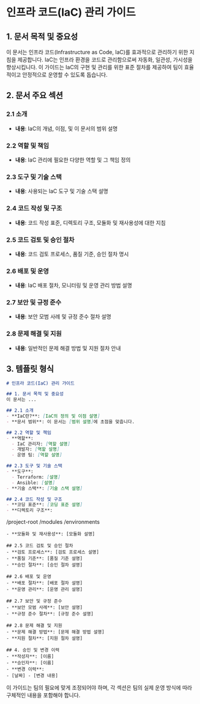 # 인프라 코드(IaC) 관리 가이드

## 1. 문서 목적 및 중요성
이 문서는 인프라 코드(Infrastructure as Code, IaC)를 효과적으로 관리하기 위한 지침을 제공합니다. IaC는 인프라 환경을 코드로 관리함으로써 자동화, 일관성, 가시성을 향상시킵니다. 이 가이드는 IaC의 구현 및 관리를 위한 표준 절차를 제공하여 팀이 효율적이고 안정적으로 운영할 수 있도록 돕습니다.

## 2. 문서 주요 섹션

### 2.1 소개
- **내용**: IaC의 개념, 이점, 및 이 문서의 범위 설명

### 2.2 역할 및 책임
- **내용**: IaC 관리에 필요한 다양한 역할 및 그 책임 정의

### 2.3 도구 및 기술 스택
- **내용**: 사용되는 IaC 도구 및 기술 스택 설명

### 2.4 코드 작성 및 구조
- **내용**: 코드 작성 표준, 디렉토리 구조, 모듈화 및 재사용성에 대한 지침

### 2.5 코드 검토 및 승인 절차
- **내용**: 코드 검토 프로세스, 품질 기준, 승인 절차 명시

### 2.6 배포 및 운영
- **내용**: IaC 배포 절차, 모니터링 및 운영 관리 방법 설명

### 2.7 보안 및 규정 준수
- **내용**: 보안 모범 사례 및 규정 준수 절차 설명

### 2.8 문제 해결 및 지원
- **내용**: 일반적인 문제 해결 방법 및 지원 절차 안내

## 3. 템플릿 형식

```markdown
# 인프라 코드(IaC) 관리 가이드

## 1. 문서 목적 및 중요성
이 문서는 ...

## 2.1 소개
- **IaC란?**: [IaC의 정의 및 이점 설명]
- **문서 범위**: 이 문서는 [범위 설명]에 초점을 맞춥니다.

## 2.2 역할 및 책임
- **역할**: 
  - IaC 관리자: [역할 설명]
  - 개발자: [역할 설명]
  - 운영 팀: [역할 설명]

## 2.3 도구 및 기술 스택
- **도구**: 
  - Terraform: [설명]
  - Ansible: [설명]
- **기술 스택**: [기술 스택 설명]

## 2.4 코드 작성 및 구조
- **코딩 표준**: [코딩 표준 설명]
- **디렉토리 구조**:
  ```
  /project-root
    /modules
    /environments
  ```
- **모듈화 및 재사용성**: [모듈화 설명]

## 2.5 코드 검토 및 승인 절차
- **검토 프로세스**: [검토 프로세스 설명]
- **품질 기준**: [품질 기준 설명]
- **승인 절차**: [승인 절차 설명]

## 2.6 배포 및 운영
- **배포 절차**: [배포 절차 설명]
- **운영 관리**: [운영 관리 설명]

## 2.7 보안 및 규정 준수
- **보안 모범 사례**: [보안 설명]
- **규정 준수 절차**: [규정 준수 설명]

## 2.8 문제 해결 및 지원
- **문제 해결 방법**: [문제 해결 방법 설명]
- **지원 절차**: [지원 절차 설명]

## 4. 승인 및 변경 이력
- **작성자**: [이름]
- **승인자**: [이름]
- **변경 이력**:
  - [날짜] - [변경 내용]
```

이 가이드는 팀의 필요에 맞게 조정되어야 하며, 각 섹션은 팀의 실제 운영 방식에 따라 구체적인 내용을 포함해야 합니다.
